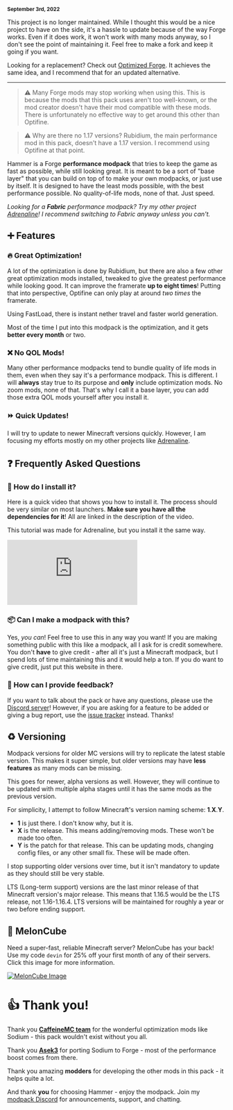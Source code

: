 **<small>September 3rd, 2022</small>**

This project is no longer maintained. While I thought this would be a nice project to have on the side, it's a hassle to update because of the way Forge works. Even if it does work, it won't work with many mods anyway, so I don't see the point of maintaining it. Feel free to make a fork and keep it going if you want.

Looking for a replacement? Check out [Optimized Forge](https://modrinth.com/modpack/optimized-forge). It achieves the same idea, and I recommend that for an updated alternative.

---
> ⚠️ Many Forge mods may stop working when using this. This is because the mods that this pack uses aren't too well-known, or the mod creator doesn't have their mod compatible with these mods. There is unfortunately no effective way to get around this other than Optifine.

> ⚠️ Why are there no 1.17 versions? Rubidium, the main performance mod in this pack, doesn't have a 1.17 version. I recommend using Optifine at that point.

Hammer is a Forge **performance modpack** that tries to keep the game as fast as possible, while still looking great. It is meant to be a sort of "base layer" that you can build on top of to make your own modpacks, or just use by itself. It is designed to have the least mods possible, with the best performance possible. No quality-of-life mods, none of that. Just speed.

*Looking for a **Fabric** performance modpack? Try my other project [Adrenaline](https://intergrav.github.io/Adrenaline/)! I recommend switching to Fabric anyway unless you can't.*

## ➕ Features
### 🔥 Great Optimization!
A lot of the optimization is done by Rubidium, but there are also a few other great optimization mods installed, tweaked to give the greatest performance while looking good. It can improve the framerate **up to eight times**! Putting that into perspective, Optifine can only play at around *two times* the framerate.

Using FastLoad, there is instant nether travel and faster world generation.

Most of the time I put into this modpack is the optimization, and it gets **better every month** or two.

### ❌ No QOL Mods!
Many other performance modpacks tend to bundle quality of life mods in them, even when they say it's a performance modpack. This is different. I will **always** stay true to its purpose and **only** include optimization mods. No zoom mods, none of that. That's why I call it a base layer, you can add those extra QOL mods yourself after you install it.

### ⏩ Quick Updates!
I will try to update to newer Minecraft versions quickly. However, I am focusing my efforts mostly on my other projects like [Adrenaline](https://intergrav.github.io/Adrenaline/).

## ❓ Frequently Asked Questions
### 🔧 How do I install it?
Here is a quick video that shows you how to install it. The process should be very similar on most launchers. **Make sure you have all the dependencies for it**! All are linked in the description of the video.

This tutorial was made for Adrenaline, but you install it the same way.

<div class="responsive">
  <iframe src="https://www.youtube.com/embed/9-hT8V_wCqw" title="YouTube video player" frameborder="0" allow="accelerometer; autoplay; clipboard-write; encrypted-media; gyroscope; picture-in-picture" allowfullscreen></iframe>
</div>

### 📦 Can I make a modpack with this?
Yes, *you can*! Feel free to use this in any way you want! If you are making something public with this like a modpack, all I ask for is credit somewhere. You don't **have** to give credit - after all it's just a Minecraft modpack, but I spend lots of time maintaining this and it would help a ton. If you do want to give credit, just put this website in there.

### 💬 How can I provide feedback?
If you want to talk about the pack or have any questions, please use the [Discord server](https://discord.gg/36Tv44cYte)! However, if you are asking for a feature to be added or giving a bug report, use the [issue tracker](https://github.com/intergrav/Hammer/issues) instead. Thanks!

## ♻️ Versioning
Modpack versions for older MC versions will try to replicate the latest stable version. This makes it super simple, but older versions may have **less features** as many mods can be missing.

This goes for newer, alpha versions as well. However, they will continue to be updated with multiple alpha stages until it has the same mods as the previous version.

For simplicity, I attempt to follow Minecraft's version naming scheme: **1**.**X**.**Y**.
* **1** is just there. I don't know why, but it is.
* **X** is the release. This means adding/removing mods. These won't be made too often.
* **Y** is the patch for that release. This can be updating mods, changing config files, or any other small fix. These will be made often.

I stop supporting older versions over time, but it isn't mandatory to update as they should still be very stable.

LTS (Long-term support) versions are the last minor release of that Minecraft version's major release. This means that 1.16.5 would be the LTS release, not 1.16-1.16.4. LTS versions will be maintained for roughly a year or two before ending support.

## 🍉 MelonCube
Need a super-fast, reliable Minecraft server? MelonCube has your back! Use my code `devin` for 25% off your first month of any of their servers. Click this image for more information.

[![MelonCube Image](https://www.meloncube.net/partners/custom-banners/fc383dd6-4bb3-424f-b4fb-f540acb27e8b.png)](https://meloncube.net/devin)

# 👍 Thank you!
Thank you **[CaffeineMC team](https://github.com/CaffeineMC)** for the wonderful optimization mods like Sodium - this pack wouldn't exist without you all.

Thank you **[Asek3](https://github.com/Asek3)** for porting Sodium to Forge - most of the performance boost comes from there.

Thank you amazing **modders** for developing the other mods in this pack - it helps quite a lot.

And thank **you** for choosing Hammer - enjoy the modpack. Join my [modpack Discord](https://discord.gg/36Tv44cYte) for announcements, support, and chatting.

<script src="https://giscus.app/client.js"
        data-repo="intergrav/hammer"
        data-repo-id="R_kgDOHyhBLQ"
        data-category="giscus"
        data-category-id="DIC_kwDOHyhBLc4CQswb"
        data-mapping="pathname"
        data-strict="0"
        data-reactions-enabled="1"
        data-emit-metadata="0"
        data-input-position="top"
        data-theme="light"
        data-lang="en"
        data-loading="lazy"
        crossorigin="anonymous"
        async>
</script>
